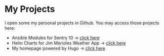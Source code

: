 # My Projects

I open some my personal projects in Github. You may access those projects here:

- Ansible Modules for Sentry 10 -> [click here](https://github.com/ridwanbejo/ridwanbejo.sentry)
- Helm Charts for Jim Merioles Weather App -> [click here](https://github.com/ridwanbejo/jimmerioles-weather-app-chart)
- My homepage powered by Hugo -> [click here](https://github.com/ridwanbejo/ridwanbejo-homepage)